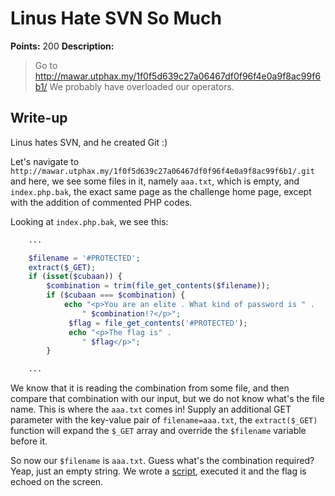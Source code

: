 # Linus Hate SVN So Much

**Points:** 200
**Description:**

> Go to     
http://mawar.utphax.my/1f0f5d639c27a06467df0f96f4e0a9f8ac99f6b1/
We probably have overloaded our operators.

## Write-up

Linus hates SVN, and he created Git :)

Let's navigate to `http://mawar.utphax.my/1f0f5d639c27a06467df0f96f4e0a9f8ac99f6b1/.git` and here, we see some files in it, namely `aaa.txt`, which is empty, and `index.php.bak`, the exact same page as the challenge home page, except with the addition of commented PHP codes.

Looking at `index.php.bak`, we see this:

```php
    ...

    $filename = '#PROTECTED';
    extract($_GET);
    if (isset($cubaan)) {
        $combination = trim(file_get_contents($filename));
        if ($cubaan === $combination) {
            echo "<p>You are an elite . What kind of password is " .
                " $combination!?</p>";
             $flag = file_get_contents('#PROTECTED');
             echo "<p>The flag is" .
                " $flag</p>";
        }

    ...
```

We know that it is reading the combination from some file, and then compare that combination with our input, but we do not know what's the file name. This is where the `aaa.txt` comes in! Supply an additional GET parameter with the key-value pair of `filename=aaa.txt`, the `extract($_GET)` function will expand the `$_GET` array and override the `$filename` variable before it.

So now our `$filename` is `aaa.txt`. Guess what's the combination required? Yeap, just an empty string. We wrote a [script](solve.py), executed it and the flag is echoed on the screen.
